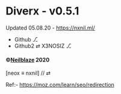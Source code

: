 # Diverx - v0.5.1

Updated 05.08.20 - https://nxnil.ml/

- Github ⎇
- Github2 ⇄ X3NOSIZ ⎇


#### ©[Neilblaze](https://github.com/Neilblaze) 2020

[neox ≡ nxnil] // ⇄ 

Ref:- https://moz.com/learn/seo/redirection

